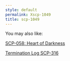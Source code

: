```yaml
---
style: default
permalink: Xscp-1049
title: scp-1049
---
```

You may also like:

[SCP-058: Heart of Darkness](http://scp-wiki.net/scp-058)

[Termination Log SCP-316](http://scp-wiki.net/termination-log-scp-316)
